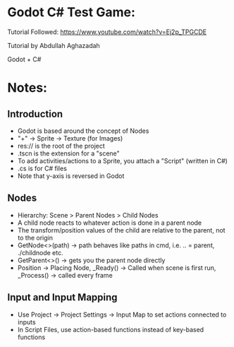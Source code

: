 # Godot C# Test Game:

Tutorial Followed: https://www.youtube.com/watch?v=Ej2p_TPGCDE

Tutorial by Abdullah Aghazadah

Godot + C#

# Notes:
## Introduction
 - Godot is based around the concept of Nodes
 - "+" -> Sprite -> Texture (for Images)
 - res:// is the root of the project
 - .tscn is the extension for a "scene"
 - To add activities/actions to a Sprite, you attach a "Script" (written in C#)
 - .cs is for C# files
 - Note that y-axis is reversed in Godot

## Nodes
 - Hierarchy: Scene > Parent Nodes > Child Nodes
 - A child node reacts to whatever action is done in a parent node
 - The transform/position values of the child are relative to the parent, not to the origin
 - GetNode<>(path) -> path behaves like paths in cmd, i.e. .. = parent, ./childnode etc.
 - GetParent<>() -> gets you the parent node directly
 - Position -> Placing Node, _Ready() -> Called when scene is first run, _Process() -> called every frame

## Input and Input Mapping
 - Use Project -> Project Settings -> Input Map to set actions connected to inputs
 - In Script Files, use action-based functions instead of key-based functions
